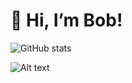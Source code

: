 # 👋 Hi, I’m Bob! 

![GitHub stats](https://github-readme-stats.vercel.app/api?username=3bobchen&count_private=true&show_icons=true&hide_rank=true&hide=stars,issues&theme=aura)

![Alt text](https://spotify-recently-played-readme.vercel.app/api?user=16md65wfpyfkug9yp0yby2s4w&width={500}&count={10})